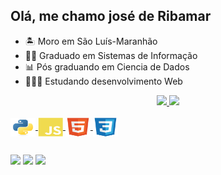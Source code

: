 ## Olá, me chamo josé de Ribamar
- 🏝️ Moro em São Luís-Maranhão
- 👨‍🎓 Graduado em Sistemas de Informação
- 📊 Pós graduando em Ciencia de Dados
- 👨🏻‍💻 Estudando desenvolvimento Web

<div align="center">
  <a href="https://github.com/Ribinha740">
  <img height="180em" src="https://github-readme-stats.vercel.app/api?username=Ribinha740&show_icons=true&theme=darcula&include_all_commits=true&count_private=true"/>
  <img height="180em" src="https://github-readme-stats.vercel.app/api/top-langs/?username=Ribinha740&layout=compact&langs_count=7&theme=darcula"/>
</div>
  
  <div style="display: inline_block"><br>
  <img align="center" alt="Riba-Python" height="30" width="40" src="https://raw.githubusercontent.com/devicons/devicon/master/icons/python/python-original.svg">
  <img align="center" alt="Riba-Js" height="30" width="40" src="https://raw.githubusercontent.com/devicons/devicon/master/icons/javascript/javascript-plain.svg">
  <img align="center" alt="Riba-HTML" height="30" width="40" src="https://raw.githubusercontent.com/devicons/devicon/master/icons/html5/html5-original.svg">
  <img align="center" alt="Riba-CSS" height="30" width="40" src="https://raw.githubusercontent.com/devicons/devicon/master/icons/css3/css3-original.svg">
  
</div>
  
  ##
  
<div>
  <a href="https://www.instagram.com/ribinha_guimaraes/" target="_blank"><img src="https://img.shields.io/badge/-Instagram-%23E4405F?style=for-the-badge&logo=instagram&logoColor=white" target="_blank"></a>
  <a href = "mailto:ribinha740@gmail.com"><img src="https://img.shields.io/badge/Gmail-D14836?style=for-the-badge&logo=gmail&logoColor=white" target="_blank"></a>
  <a href="https://www.linkedin.com/in/jos%C3%A9-de-ribamar-pcd/" target="_blank"><img src="https://img.shields.io/badge/-LinkedIn-%230077B5?style=for-the-badge&logo=linkedin&logoColor=white" target="_blank"></a> 
 </div>

